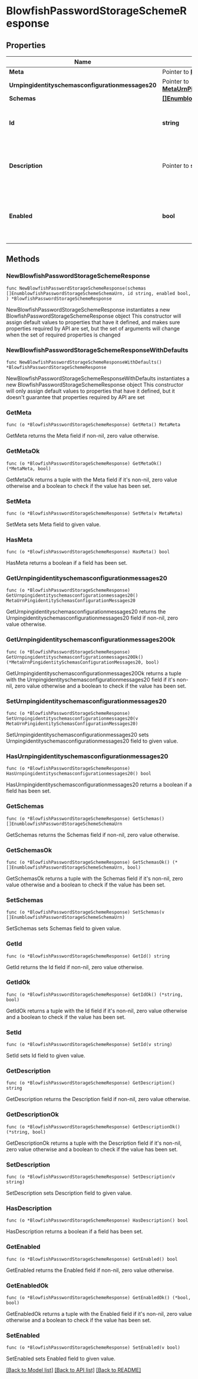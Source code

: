 # BlowfishPasswordStorageSchemeResponse

## Properties

Name | Type | Description | Notes
------------ | ------------- | ------------- | -------------
**Meta** | Pointer to [**MetaMeta**](MetaMeta.md) |  | [optional] 
**Urnpingidentityschemasconfigurationmessages20** | Pointer to [**MetaUrnPingidentitySchemasConfigurationMessages20**](MetaUrnPingidentitySchemasConfigurationMessages20.md) |  | [optional] 
**Schemas** | [**[]EnumblowfishPasswordStorageSchemeSchemaUrn**](EnumblowfishPasswordStorageSchemeSchemaUrn.md) |  | 
**Id** | **string** | Name of the Password Storage Scheme | 
**Description** | Pointer to **string** | A description for this Password Storage Scheme | [optional] 
**Enabled** | **bool** | Indicates whether the Password Storage Scheme is enabled for use. | 

## Methods

### NewBlowfishPasswordStorageSchemeResponse

`func NewBlowfishPasswordStorageSchemeResponse(schemas []EnumblowfishPasswordStorageSchemeSchemaUrn, id string, enabled bool, ) *BlowfishPasswordStorageSchemeResponse`

NewBlowfishPasswordStorageSchemeResponse instantiates a new BlowfishPasswordStorageSchemeResponse object
This constructor will assign default values to properties that have it defined,
and makes sure properties required by API are set, but the set of arguments
will change when the set of required properties is changed

### NewBlowfishPasswordStorageSchemeResponseWithDefaults

`func NewBlowfishPasswordStorageSchemeResponseWithDefaults() *BlowfishPasswordStorageSchemeResponse`

NewBlowfishPasswordStorageSchemeResponseWithDefaults instantiates a new BlowfishPasswordStorageSchemeResponse object
This constructor will only assign default values to properties that have it defined,
but it doesn't guarantee that properties required by API are set

### GetMeta

`func (o *BlowfishPasswordStorageSchemeResponse) GetMeta() MetaMeta`

GetMeta returns the Meta field if non-nil, zero value otherwise.

### GetMetaOk

`func (o *BlowfishPasswordStorageSchemeResponse) GetMetaOk() (*MetaMeta, bool)`

GetMetaOk returns a tuple with the Meta field if it's non-nil, zero value otherwise
and a boolean to check if the value has been set.

### SetMeta

`func (o *BlowfishPasswordStorageSchemeResponse) SetMeta(v MetaMeta)`

SetMeta sets Meta field to given value.

### HasMeta

`func (o *BlowfishPasswordStorageSchemeResponse) HasMeta() bool`

HasMeta returns a boolean if a field has been set.

### GetUrnpingidentityschemasconfigurationmessages20

`func (o *BlowfishPasswordStorageSchemeResponse) GetUrnpingidentityschemasconfigurationmessages20() MetaUrnPingidentitySchemasConfigurationMessages20`

GetUrnpingidentityschemasconfigurationmessages20 returns the Urnpingidentityschemasconfigurationmessages20 field if non-nil, zero value otherwise.

### GetUrnpingidentityschemasconfigurationmessages20Ok

`func (o *BlowfishPasswordStorageSchemeResponse) GetUrnpingidentityschemasconfigurationmessages20Ok() (*MetaUrnPingidentitySchemasConfigurationMessages20, bool)`

GetUrnpingidentityschemasconfigurationmessages20Ok returns a tuple with the Urnpingidentityschemasconfigurationmessages20 field if it's non-nil, zero value otherwise
and a boolean to check if the value has been set.

### SetUrnpingidentityschemasconfigurationmessages20

`func (o *BlowfishPasswordStorageSchemeResponse) SetUrnpingidentityschemasconfigurationmessages20(v MetaUrnPingidentitySchemasConfigurationMessages20)`

SetUrnpingidentityschemasconfigurationmessages20 sets Urnpingidentityschemasconfigurationmessages20 field to given value.

### HasUrnpingidentityschemasconfigurationmessages20

`func (o *BlowfishPasswordStorageSchemeResponse) HasUrnpingidentityschemasconfigurationmessages20() bool`

HasUrnpingidentityschemasconfigurationmessages20 returns a boolean if a field has been set.

### GetSchemas

`func (o *BlowfishPasswordStorageSchemeResponse) GetSchemas() []EnumblowfishPasswordStorageSchemeSchemaUrn`

GetSchemas returns the Schemas field if non-nil, zero value otherwise.

### GetSchemasOk

`func (o *BlowfishPasswordStorageSchemeResponse) GetSchemasOk() (*[]EnumblowfishPasswordStorageSchemeSchemaUrn, bool)`

GetSchemasOk returns a tuple with the Schemas field if it's non-nil, zero value otherwise
and a boolean to check if the value has been set.

### SetSchemas

`func (o *BlowfishPasswordStorageSchemeResponse) SetSchemas(v []EnumblowfishPasswordStorageSchemeSchemaUrn)`

SetSchemas sets Schemas field to given value.


### GetId

`func (o *BlowfishPasswordStorageSchemeResponse) GetId() string`

GetId returns the Id field if non-nil, zero value otherwise.

### GetIdOk

`func (o *BlowfishPasswordStorageSchemeResponse) GetIdOk() (*string, bool)`

GetIdOk returns a tuple with the Id field if it's non-nil, zero value otherwise
and a boolean to check if the value has been set.

### SetId

`func (o *BlowfishPasswordStorageSchemeResponse) SetId(v string)`

SetId sets Id field to given value.


### GetDescription

`func (o *BlowfishPasswordStorageSchemeResponse) GetDescription() string`

GetDescription returns the Description field if non-nil, zero value otherwise.

### GetDescriptionOk

`func (o *BlowfishPasswordStorageSchemeResponse) GetDescriptionOk() (*string, bool)`

GetDescriptionOk returns a tuple with the Description field if it's non-nil, zero value otherwise
and a boolean to check if the value has been set.

### SetDescription

`func (o *BlowfishPasswordStorageSchemeResponse) SetDescription(v string)`

SetDescription sets Description field to given value.

### HasDescription

`func (o *BlowfishPasswordStorageSchemeResponse) HasDescription() bool`

HasDescription returns a boolean if a field has been set.

### GetEnabled

`func (o *BlowfishPasswordStorageSchemeResponse) GetEnabled() bool`

GetEnabled returns the Enabled field if non-nil, zero value otherwise.

### GetEnabledOk

`func (o *BlowfishPasswordStorageSchemeResponse) GetEnabledOk() (*bool, bool)`

GetEnabledOk returns a tuple with the Enabled field if it's non-nil, zero value otherwise
and a boolean to check if the value has been set.

### SetEnabled

`func (o *BlowfishPasswordStorageSchemeResponse) SetEnabled(v bool)`

SetEnabled sets Enabled field to given value.



[[Back to Model list]](../README.md#documentation-for-models) [[Back to API list]](../README.md#documentation-for-api-endpoints) [[Back to README]](../README.md)


